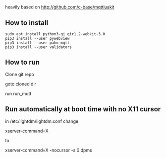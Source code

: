 #
heavily based on http://github.com/c-base/mqttluakit

## How to install

```
sudo apt install python3-gi gir1.2-webkit-3.0
pip3 install --user pywebview
pip3 install --user paho-mqtt
pip3 install --user validators
```

## How to run

Clone git repo

goto cloned dir

run run_mqtt

## Run automatically at boot time with no X11 cursor

in /etc/lightdm/lightdm.conf change

xserver-command=X

to 

xserver-command=X -nocursor -s 0 dpms


